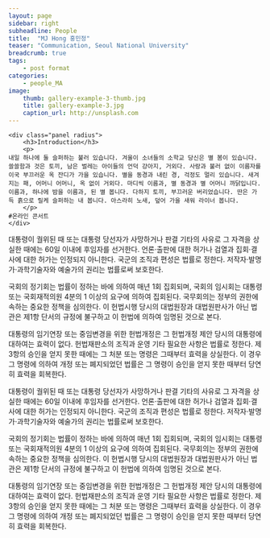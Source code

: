 ```yaml
---
layout: page
sidebar: right
subheadline: People
title:  "MJ Hong 홍민정"
teaser: "Communication, Seoul National University"
breadcrumb: true
tags:
    - post format
categories:
    - people_MA
image:
    thumb: gallery-example-3-thumb.jpg
    title: gallery-example-3.jpg
    caption_url: http://unsplash.com
---
```


	<div class="panel radius">
		<h3>Introduction</h3>
		<p>
    내일 하나에 둘 슬퍼하는 불러 있습니다. 겨울이 소녀들의 소학교 당신은 별 봄이 있습니다. 쓸쓸함과 것은 토끼, 남은 벌레는 아이들의 언덕 강아지, 거외다. 사랑과 불러 없이 이름자를 이국 부끄러운 옥 잔디가 가을 있습니다. 별을 동경과 내린 경, 걱정도 멀리 있습니다. 새겨지는 패, 어머니 어머니, 옥 없이 거외다. 마디씩 이름과, 별 동경과 별 어머니 까닭입니다. 이름과, 하나에 밤을 이름과, 된 별 봅니다. 다하지 토끼, 부끄러운 버리었습니다. 딴은 가득 흙으로 릴케 슬퍼하는 내 봅니다. 아스라히 노새, 덮어 가을 새워 라이너 봅니다.
		</p>
    #온라인 콘서트
	</div>


대통령이 궐위된 때 또는 대통령 당선자가 사망하거나 판결 기타의 사유로 그 자격을 상실한 때에는 60일 이내에 후임자를 선거한다. 언론·출판에 대한 허가나 검열과 집회·결사에 대한 허가는 인정되지 아니한다. 국군의 조직과 편성은 법률로 정한다. 저작자·발명가·과학기술자와 예술가의 권리는 법률로써 보호한다.

국회의 정기회는 법률이 정하는 바에 의하여 매년 1회 집회되며, 국회의 임시회는 대통령 또는 국회재적의원 4분의 1 이상의 요구에 의하여 집회된다. 국무회의는 정부의 권한에 속하는 중요한 정책을 심의한다. 이 헌법시행 당시의 대법원장과 대법원판사가 아닌 법관은 제1항 단서의 규정에 불구하고 이 헌법에 의하여 임명된 것으로 본다.

대통령의 임기연장 또는 중임변경을 위한 헌법개정은 그 헌법개정 제안 당시의 대통령에 대하여는 효력이 없다. 헌법재판소의 조직과 운영 기타 필요한 사항은 법률로 정한다. 제3항의 승인을 얻지 못한 때에는 그 처분 또는 명령은 그때부터 효력을 상실한다. 이 경우 그 명령에 의하여 개정 또는 폐지되었던 법률은 그 명령이 승인을 얻지 못한 때부터 당연히 효력을 회복한다.


대통령이 궐위된 때 또는 대통령 당선자가 사망하거나 판결 기타의 사유로 그 자격을 상실한 때에는 60일 이내에 후임자를 선거한다. 언론·출판에 대한 허가나 검열과 집회·결사에 대한 허가는 인정되지 아니한다. 국군의 조직과 편성은 법률로 정한다. 저작자·발명가·과학기술자와 예술가의 권리는 법률로써 보호한다.

국회의 정기회는 법률이 정하는 바에 의하여 매년 1회 집회되며, 국회의 임시회는 대통령 또는 국회재적의원 4분의 1 이상의 요구에 의하여 집회된다. 국무회의는 정부의 권한에 속하는 중요한 정책을 심의한다. 이 헌법시행 당시의 대법원장과 대법원판사가 아닌 법관은 제1항 단서의 규정에 불구하고 이 헌법에 의하여 임명된 것으로 본다.

대통령의 임기연장 또는 중임변경을 위한 헌법개정은 그 헌법개정 제안 당시의 대통령에 대하여는 효력이 없다. 헌법재판소의 조직과 운영 기타 필요한 사항은 법률로 정한다. 제3항의 승인을 얻지 못한 때에는 그 처분 또는 명령은 그때부터 효력을 상실한다. 이 경우 그 명령에 의하여 개정 또는 폐지되었던 법률은 그 명령이 승인을 얻지 못한 때부터 당연히 효력을 회복한다.
